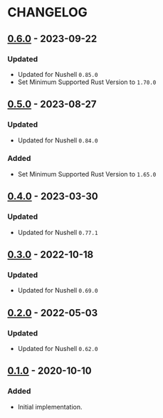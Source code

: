 # CHANGELOG

## [0.6.0] - 2023-09-22

### Updated

* Updated for Nushell `0.85.0`
* Set Minimum Supported Rust Version to `1.70.0`

## [0.5.0] - 2023-08-27

### Updated

* Updated for Nushell `0.84.0`

### Added

* Set Minimum Supported Rust Version to `1.65.0`

## [0.4.0] - 2023-03-30

### Updated

* Updated for Nushell `0.77.1`

## [0.3.0] - 2022-10-18

### Updated

* Updated for Nushell `0.69.0`

## [0.2.0] - 2022-05-03

### Updated

* Updated for Nushell `0.62.0`

## [0.1.0] - 2020-10-10

### Added

* Initial implementation.

[Unreleased]: https://github.com/bluk/nu_plugin_from_bencode/compare/v0.6.0...HEAD
[0.6.0]: https://github.com/bluk/nu_plugin_from_bencode/compare/v0.5.0...v0.6.0
[0.5.0]: https://github.com/bluk/nu_plugin_from_bencode/compare/v0.4.0...v0.5.0
[0.5.0]: https://github.com/bluk/nu_plugin_from_bencode/compare/v0.4.0...v0.5.0
[0.4.0]: https://github.com/bluk/nu_plugin_from_bencode/compare/v0.3.0...v0.4.0
[0.3.0]: https://github.com/bluk/nu_plugin_from_bencode/compare/v0.2.0...v0.3.0
[0.2.0]: https://github.com/bluk/nu_plugin_from_bencode/compare/v0.1.0...v0.2.0
[0.1.0]: https://github.com/bluk/nu_plugin_from_bencode/releases/tag/v0.1.0